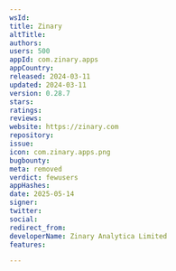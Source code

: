 ```yaml
---
wsId: 
title: Zinary
altTitle: 
authors: 
users: 500
appId: com.zinary.apps
appCountry: 
released: 2024-03-11
updated: 2024-03-11
version: 0.28.7
stars: 
ratings: 
reviews: 
website: https://zinary.com
repository: 
issue: 
icon: com.zinary.apps.png
bugbounty: 
meta: removed
verdict: fewusers
appHashes: 
date: 2025-05-14
signer: 
twitter: 
social: 
redirect_from: 
developerName: Zinary Analytica Limited
features: 

---
```


